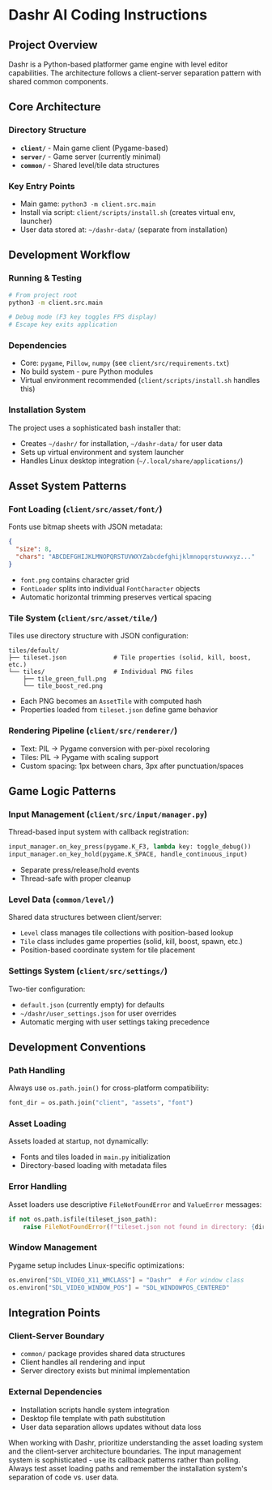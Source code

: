 # Dashr AI Coding Instructions

## Project Overview

Dashr is a Python-based platformer game engine with level editor capabilities. The architecture follows a client-server separation pattern with shared common components.

## Core Architecture

### Directory Structure

- **`client/`** - Main game client (Pygame-based)
- **`server/`** - Game server (currently minimal)
- **`common/`** - Shared level/tile data structures

### Key Entry Points

- Main game: `python3 -m client.src.main`
- Install via script: `client/scripts/install.sh` (creates virtual env, launcher)
- User data stored at: `~/dashr-data/` (separate from installation)

## Development Workflow

### Running & Testing

```bash
# From project root
python3 -m client.src.main

# Debug mode (F3 key toggles FPS display)
# Escape key exits application
```

### Dependencies

- Core: `pygame`, `Pillow`, `numpy` (see `client/src/requirements.txt`)
- No build system - pure Python modules
- Virtual environment recommended (`client/scripts/install.sh` handles this)

### Installation System

The project uses a sophisticated bash installer that:

- Creates `~/dashr/` for installation, `~/dashr-data/` for user data
- Sets up virtual environment and system launcher
- Handles Linux desktop integration (`~/.local/share/applications/`)

## Asset System Patterns

### Font Loading (`client/src/asset/font/`)

Fonts use bitmap sheets with JSON metadata:

```json
{
  "size": 8,
  "chars": "ABCDEFGHIJKLMNOPQRSTUVWXYZabcdefghijklmnopqrstuvwxyz..."
}
```

- `font.png` contains character grid
- `FontLoader` splits into individual `FontCharacter` objects
- Automatic horizontal trimming preserves vertical spacing

### Tile System (`client/src/asset/tile/`)

Tiles use directory structure with JSON configuration:

```
tiles/default/
├── tileset.json             # Tile properties (solid, kill, boost, etc.)
└── tiles/                   # Individual PNG files
    ├── tile_green_full.png
    └── tile_boost_red.png
```

- Each PNG becomes an `AssetTile` with computed hash
- Properties loaded from `tileset.json` define game behavior

### Rendering Pipeline (`client/src/renderer/`)

- Text: PIL → Pygame conversion with per-pixel recoloring
- Tiles: PIL → Pygame with scaling support
- Custom spacing: 1px between chars, 3px after punctuation/spaces

## Game Logic Patterns

### Input Management (`client/src/input/manager.py`)

Thread-based input system with callback registration:

```python
input_manager.on_key_press(pygame.K_F3, lambda key: toggle_debug())
input_manager.on_key_hold(pygame.K_SPACE, handle_continuous_input)
```

- Separate press/release/hold events
- Thread-safe with proper cleanup

### Level Data (`common/level/`)

Shared data structures between client/server:

- `Level` class manages tile collections with position-based lookup
- `Tile` class includes game properties (solid, kill, boost, spawn, etc.)
- Position-based coordinate system for tile placement

### Settings System (`client/src/settings/`)

Two-tier configuration:

- `default.json` (currently empty) for defaults
- `~/dashr/user_settings.json` for user overrides
- Automatic merging with user settings taking precedence

## Development Conventions

### Path Handling

Always use `os.path.join()` for cross-platform compatibility:

```python
font_dir = os.path.join("client", "assets", "font")
```

### Asset Loading

Assets loaded at startup, not dynamically:

- Fonts and tiles loaded in `main.py` initialization
- Directory-based loading with metadata files

### Error Handling

Asset loaders use descriptive `FileNotFoundError` and `ValueError` messages:

```python
if not os.path.isfile(tileset_json_path):
    raise FileNotFoundError(f"tileset.json not found in directory: {directory}")
```

### Window Management

Pygame setup includes Linux-specific optimizations:

```python
os.environ["SDL_VIDEO_X11_WMCLASS"] = "Dashr"  # For window class
os.environ["SDL_VIDEO_WINDOW_POS"] = "SDL_WINDOWPOS_CENTERED"
```

## Integration Points

### Client-Server Boundary

- `common/` package provides shared data structures
- Client handles all rendering and input
- Server directory exists but minimal implementation

### External Dependencies

- Installation scripts handle system integration
- Desktop file template with path substitution
- User data separation allows updates without data loss

When working with Dashr, prioritize understanding the asset loading system and the client-server architecture boundaries. The input management system is sophisticated - use its callback patterns rather than polling. Always test asset loading paths and remember the installation system's separation of code vs. user data.
